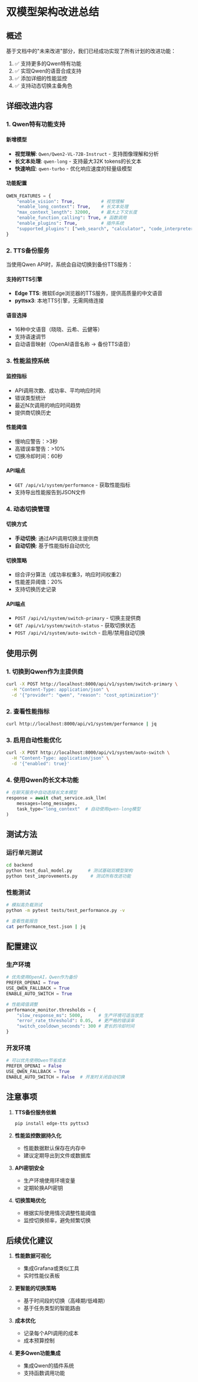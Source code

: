 # 双模型架构改进总结

## 概述

基于文档中的"未来改进"部分，我们已经成功实现了所有计划的改进功能：

1. ✅ 支持更多的Qwen特有功能
2. ✅ 实现Qwen的语音合成支持
3. ✅ 添加详细的性能监控
4. ✅ 支持动态切换主备角色

## 详细改进内容

### 1. Qwen特有功能支持

#### 新增模型
- **视觉理解**: `Qwen/Qwen2-VL-72B-Instruct` - 支持图像理解和分析
- **长文本处理**: `qwen-long` - 支持最大32K tokens的长文本
- **快速响应**: `qwen-turbo` - 优化响应速度的轻量级模型

#### 功能配置
```python
QWEN_FEATURES = {
    "enable_vision": True,          # 视觉理解
    "enable_long_context": True,    # 长文本处理
    "max_context_length": 32000,    # 最大上下文长度
    "enable_function_calling": True, # 函数调用
    "enable_plugins": True,         # 插件系统
    "supported_plugins": ["web_search", "calculator", "code_interpreter"]
}
```

### 2. TTS备份服务

当使用Qwen API时，系统会自动切换到备份TTS服务：

#### 支持的TTS引擎
- **Edge TTS**: 微软Edge浏览器的TTS服务，提供高质量的中文语音
- **pyttsx3**: 本地TTS引擎，无需网络连接

#### 语音选择
- 16种中文语音（晓晓、云希、云健等）
- 支持语速调节
- 自动语音映射（OpenAI语音名称 → 备份TTS语音）

### 3. 性能监控系统

#### 监控指标
- API调用次数、成功率、平均响应时间
- 错误类型统计
- 最近N次调用的响应时间趋势
- 提供商切换历史

#### 性能阈值
- 慢响应警告：>3秒
- 高错误率警告：>10%
- 切换冷却时间：60秒

#### API端点
- `GET /api/v1/system/performance` - 获取性能指标
- 支持导出性能报告到JSON文件

### 4. 动态切换管理

#### 切换方式
- **手动切换**: 通过API调用切换主提供商
- **自动切换**: 基于性能指标自动优化

#### 切换策略
- 综合评分算法（成功率权重3，响应时间权重2）
- 性能差异阈值：20%
- 支持切换历史记录

#### API端点
- `POST /api/v1/system/switch-primary` - 切换主提供商
- `GET /api/v1/system/switch-status` - 获取切换状态
- `POST /api/v1/system/auto-switch` - 启用/禁用自动切换

## 使用示例

### 1. 切换到Qwen作为主提供商
```bash
curl -X POST http://localhost:8000/api/v1/system/switch-primary \
  -H "Content-Type: application/json" \
  -d '{"provider": "qwen", "reason": "cost_optimization"}'
```

### 2. 查看性能指标
```bash
curl http://localhost:8000/api/v1/system/performance | jq
```

### 3. 启用自动性能优化
```bash
curl -X POST http://localhost:8000/api/v1/system/auto-switch \
  -H "Content-Type: application/json" \
  -d '{"enabled": true}'
```

### 4. 使用Qwen的长文本功能
```python
# 在聊天服务中自动选择长文本模型
response = await chat_service.ask_llm(
    messages=long_messages,
    task_type="long_context"  # 自动使用qwen-long模型
)
```

## 测试方法

### 运行单元测试
```bash
cd backend
python test_dual_model.py      # 测试基础双模型架构
python test_improvements.py     # 测试所有改进功能
```

### 性能测试
```bash
# 模拟高负载测试
python -m pytest tests/test_performance.py -v

# 查看性能报告
cat performance_test.json | jq
```

## 配置建议

### 生产环境
```python
# 优先使用OpenAI，Qwen作为备份
PREFER_OPENAI = True
USE_QWEN_FALLBACK = True
ENABLE_AUTO_SWITCH = True

# 性能阈值调整
performance_monitor.thresholds = {
    "slow_response_ms": 5000,      # 生产环境可适当放宽
    "error_rate_threshold": 0.05,  # 更严格的错误率
    "switch_cooldown_seconds": 300 # 更长的冷却时间
}
```

### 开发环境
```python
# 可以优先使用Qwen节省成本
PREFER_OPENAI = False
USE_QWEN_FALLBACK = True
ENABLE_AUTO_SWITCH = False  # 开发时关闭自动切换
```

## 注意事项

1. **TTS备份服务依赖**
   ```bash
   pip install edge-tts pyttsx3
   ```

2. **性能监控数据持久化**
   - 性能数据默认保存在内存中
   - 建议定期导出到文件或数据库

3. **API密钥安全**
   - 生产环境使用环境变量
   - 定期轮换API密钥

4. **切换策略优化**
   - 根据实际使用情况调整性能阈值
   - 监控切换频率，避免频繁切换

## 后续优化建议

1. **性能数据可视化**
   - 集成Grafana或类似工具
   - 实时性能仪表板

2. **更智能的切换策略**
   - 基于时间段的切换（高峰期/低峰期）
   - 基于任务类型的智能路由

3. **成本优化**
   - 记录每个API调用的成本
   - 成本预算控制

4. **更多Qwen功能集成**
   - 集成Qwen的插件系统
   - 支持函数调用功能 